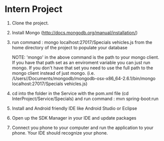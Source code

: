 Intern Project
==============

1. Clone the project.

2. Install Mongo (http://docs.mongodb.org/manual/installation/)

3. run command : mongo localhost:27017/Specials vehicles.js from the home directory of the project to populate your database 

    NOTE: 'mongo' in the above command is the path to your mongo client. If you have that path set as an enviroment            variable you can just run mongo. If you don't have that set you need to use the full path to the mongo client instead      of just mongo. (i.e. /Users/<username>/Documents/mongodb/mongodb-osx-x86_64-2.6.1/bin/mongo localhost:27017/Specials           vehicles.js)

4. cd into the folder in the Service with the pom.xml file (cd InterProject/Service/Specials) and run command : mvn spring-boot:run

5. Install and Android friendly IDE like Android Studio or Eclipse

6. Open up the SDK Manager in your IDE and update packages

7. Connect you phone to your computer and run the application to your phone. Your IDE should recognize your phone.
